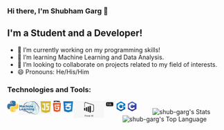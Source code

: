 ### Hi there, I'm Shubham Garg :wave:

## I'm a Student and a Developer!
- 🔭 I’m currently working on my programming skills!
- 🌱 I’m learning Machine Learning and Data Analysis.
- 👯 I’m looking to collaborate on projects related to my field of interests.
- 😄 Pronouns: He/His/Him


### Technologies and Tools:

<img align="left" alt="Python" width="26px" src="https://github.com/shub-garg/shub-garg/blob/master/Icons/Python.png" title="Python"/>
<img align="left" alt="ML" width="50px" src="https://github.com/shub-garg/shub-garg/blob/master/Icons/ML.png" title="ML"/>
<img align="left" alt="JavaScript" width="26px" src="https://github.com/shub-garg/shub-garg/blob/master/Icons/javaScript.png" title="JavaScript"/>
<img align="left" alt="HTML" width="26px" src="https://github.com/shub-garg/shub-garg/blob/master/Icons/HTML.png" title="HTML"/>
<img align="left" alt="CSS" width="26px" src="https://github.com/shub-garg/shub-garg/blob/master/Icons/CSS.png" title="CSS"/>
<img align="left" alt="PowerBI" width="70px" src="https://github.com/shub-garg/shub-garg/blob/master/Icons/BI.png" title="PowerBI"/>
<img align="left" alt="SQL" width="26px" src="https://github.com/shub-garg/shub-garg/blob/master/Icons/SQL.png" title="SQL"/>
<img align="left" alt="C++" width="26px" src="https://github.com/shub-garg/shub-garg/blob/master/Icons/C++.png" title="C++"/>
<img align="left" alt="C" width="26px" src="https://github.com/shub-garg/shub-garg/blob/master/Icons/C.png" title="C"/>

</br>



<div align="center">

<img  alt="shub-garg's Stats" src="https://github-readme-stats.vercel.app/api?username=shub-garg&show_icons=true&theme=radical&hide=issues,contribs" title="Stats" />
<img  alt="shub-garg's Top Language" src="https://github-readme-stats.vercel.app/api/top-langs/?username=shub-garg&layout=compact&theme=radical" title="Top Language"/>


</div>

[linkedin]: https://www.linkedin.com/in/shubham-garg-03a848190/
[Gmail]: shubhamsg123456@gmail.com



